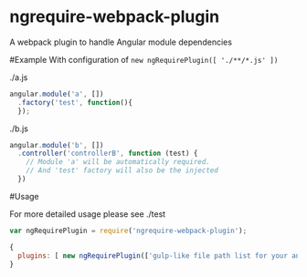 ngrequire-webpack-plugin
========================

A webpack plugin to handle Angular module dependencies

#Example
With configuration of `new ngRequirePlugin([ './**/*.js' ])`

./a.js
```javascript
angular.module('a', [])
  .factory('test', function(){
  });
```

./b.js
```javascript
angular.module('b', [])
  .controller('controllerB', function (test) {
    // Module 'a' will be automatically required.
    // And 'test' factory will also be the injected
  })
```

#Usage

For more detailed usage please see ./test
```javascript
var ngRequirePlugin = require('ngrequire-webpack-plugin');

{
  plugins: [ new ngRequirePlugin(['gulp-like file path list for your angular modules']) ]
}

```
